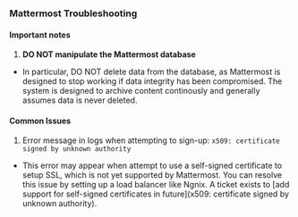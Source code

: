 ### Mattermost Troubleshooting

#### Important notes

1. **DO NOT manipulate the Mattermost database**
  - In particular, DO NOT delete data from the database, as Mattermost is designed to stop working if data integrity has been compromised. The system is designed to archive content continously and generally assumes data is never deleted. 


#### Common Issues 

1. Error message in logs when attempting to sign-up: `x509: certificate signed by unknown authority`
  - This error may appear when attempt to use a self-signed certificate to setup SSL, which is not yet supported by Mattermost. You can resolve this issue by setting up a load balancer like Ngnix. A ticket exists to [add support for self-signed certificates in future](x509: certificate signed by unknown authority). 
